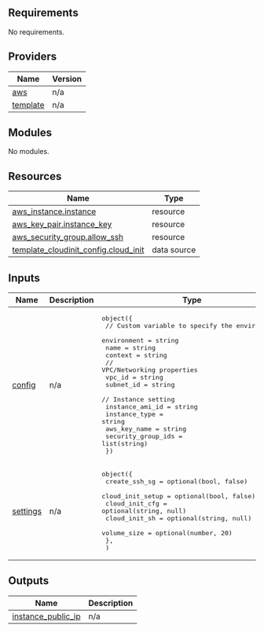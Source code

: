## Requirements

No requirements.

## Providers

| Name | Version |
|------|---------|
| <a name="provider_aws"></a> [aws](#provider\_aws) | n/a |
| <a name="provider_template"></a> [template](#provider\_template) | n/a |

## Modules

No modules.

## Resources

| Name | Type |
|------|------|
| [aws_instance.instance](https://registry.terraform.io/providers/hashicorp/aws/latest/docs/resources/instance) | resource |
| [aws_key_pair.instance_key](https://registry.terraform.io/providers/hashicorp/aws/latest/docs/resources/key_pair) | resource |
| [aws_security_group.allow_ssh](https://registry.terraform.io/providers/hashicorp/aws/latest/docs/resources/security_group) | resource |
| [template_cloudinit_config.cloud_init](https://registry.terraform.io/providers/hashicorp/template/latest/docs/data-sources/cloudinit_config) | data source |

## Inputs

| Name | Description | Type | Default | Required |
|------|-------------|------|---------|:--------:|
| <a name="input_config"></a> [config](#input\_config) | n/a | <pre>object({<br>    // Custom variable to specify the environment.<br>    environment = string<br>    name        = string<br>    context     = string<br>    // VPC/Networking properties<br>    vpc_id    = string<br>    subnet_id = string<br>    // Instance setting<br>    instance_ami_id    = string<br>    instance_type      = string<br>    aws_key_name        = string<br>    security_group_ids = list(string)<br>  })</pre> | n/a | yes |
| <a name="input_settings"></a> [settings](#input\_settings) | n/a | <pre>object({<br>    create_ssh_sg = optional(bool, false)<br>    cloud_init_setup = optional(bool, false)<br>    cloud_init_cfg = optional(string, null)<br>    cloud_init_sh = optional(string, null)<br>    volume_size = optional(number, 20)<br>  },<br>  )</pre> | <pre>{<br>  "cloud_init_cfg": null,<br>  "cloud_init_setup": false,<br>  "cloud_init_sh": null,<br>  "create_ssh_sg": false,<br>  "volume_size": 20<br>}</pre> | no |

## Outputs

| Name | Description |
|------|-------------|
| <a name="output_instance_public_ip"></a> [instance\_public\_ip](#output\_instance\_public\_ip) | n/a |

